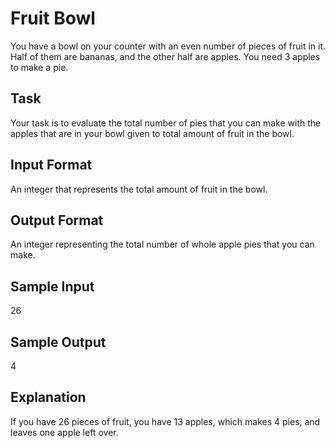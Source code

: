 # Fruit Bowl

You have a bowl on your counter with an even number of pieces of fruit in it. Half of them are bananas, and the other half are apples. You need 3 apples to make a pie. 

## Task 
Your task is to evaluate the total number of pies that you can make with the apples that are in your bowl given to total amount of fruit in the bowl.

## Input Format
An integer that represents the total amount of fruit in the bowl.

## Output Format
An integer representing the total number of whole apple pies that you can make.

## Sample Input
26 

## Sample Output 
4

## Explanation 
If you have 26 pieces of fruit, you have 13 apples, which makes 4 pies, and leaves one apple left over.
